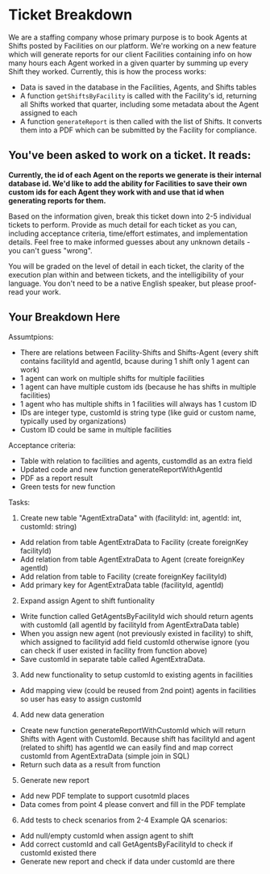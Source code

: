 # Ticket Breakdown
We are a staffing company whose primary purpose is to book Agents at Shifts posted by Facilities on our platform. We're working on a new feature which will generate reports for our client Facilities containing info on how many hours each Agent worked in a given quarter by summing up every Shift they worked. Currently, this is how the process works:

- Data is saved in the database in the Facilities, Agents, and Shifts tables
- A function `getShiftsByFacility` is called with the Facility's id, returning all Shifts worked that quarter, including some metadata about the Agent assigned to each
- A function `generateReport` is then called with the list of Shifts. It converts them into a PDF which can be submitted by the Facility for compliance.

## You've been asked to work on a ticket. It reads:

**Currently, the id of each Agent on the reports we generate is their internal database id. We'd like to add the ability for Facilities to save their own custom ids for each Agent they work with and use that id when generating reports for them.**


Based on the information given, break this ticket down into 2-5 individual tickets to perform. Provide as much detail for each ticket as you can, including acceptance criteria, time/effort estimates, and implementation details. Feel free to make informed guesses about any unknown details - you can't guess "wrong".


You will be graded on the level of detail in each ticket, the clarity of the execution plan within and between tickets, and the intelligibility of your language. You don't need to be a native English speaker, but please proof-read your work.

## Your Breakdown Here

Assumtpions:
- There are relations between Facility-Shifts and Shifts-Agent (every shift contains facilityId and agentId, bcause during 1 shift only 1 agent can work)
- 1 agent can work on multiple shifts for multiple facilities
- 1 agent can have multiple custom ids (because he has shifts in multiple facilities)
- 1 agent who has multiple shifts in 1 facilities will always has 1 custom ID
- IDs are integer type, customId is string type (like guid or custom name, typically used by organizations)
- Custom ID could be same in multiple facilities

Acceptance criteria:
- Table with relation to facilities and agents, customdId as an extra field
- Updated code and new function generateReportWithAgentId
- PDF as a report result
- Green tests for new function

Tasks:
1. Create new table "AgentExtraData" with (facilityId: int, agentId: int, customId: string)
 * Add relation from table AgentExtraData to Facility (create foreignKey facilityId)
 * Add relation from table AgentExtraData to Agent (create foreignKey agentId)
 * Add relation from table to Facility (create foreignKey facilityId)
 * Add primary key for AgentExtraData table (facilityId, agentId)

2. Expand assign Agent to shift funtionality
 * Write function called GetAgentsByFacilityId wich should return agents with customId (all agentId by facilityId from AgentExtraData table)
 * When you assign new agent (not previously existed in facility) to shift, which assigned to facilityid add field customId otherwise ignore (you can check if user existed in facility from function above)
 * Save customId in separate table called AgentExtraData.

3. Add new functionality to setup customId to existing agents in facilities
 * Add mapping view (could be reused from 2nd point) agents in facilities so user has easy to assign customId

4. Add new data generation
 * Create new function generateReportWithCustomId which will return Shifts with Agent with CustomId. Because shift has facilityId and agent (related to shift) has agentId we can easily find and map correct customId from AgentExtraData (simple join in SQL)
 * Return such data as a result from function

5. Generate new report
 * Add new PDF template to support cusotmId places
 * Data comes from point 4 please convert and fill in the PDF template

6. Add tests to check scenarios from 2-4
Example QA scenarios:
 * Add null/empty customId when assign agent to shift
 * Add correct customId and call GetAgentsByFacilityId to check if customId existed there
 * Generate new report and check if data under customId are there